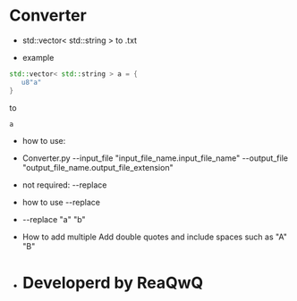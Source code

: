 # Converter

+ std::vector< std::string > to .txt

+ example

```cpp
std::vector< std::string > a = {
   u8"a"
}
```
to
```txt
a
```
+ how to use:
+ Converter.py --input_file "input_file_name.input_file_name" --output_file "output_file_name.output_file_extension" 
+ not required: --replace
+ how to use --replace

+ --replace "a" "b"
+ How to add multiple Add double quotes and include spaces such as "A" "B"

+ # Developerd by ReaQwQ
